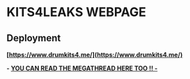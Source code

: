 # KITS4LEAKS WEBPAGE
## Deployment
**[https://www.drumkits4.me/](https://www.drumkits4.me/)**

**- [YOU CAN READ THE MEGATHREAD HERE TOO !! -](https://github.com/e9483920423/drumkits4merepo/blob/dc1311535b5cf051a4fc3057f1258c93b54e5d3f/KITS4LEAKS%20MEGATHREAD.md#kits4leaks-megathread)**
